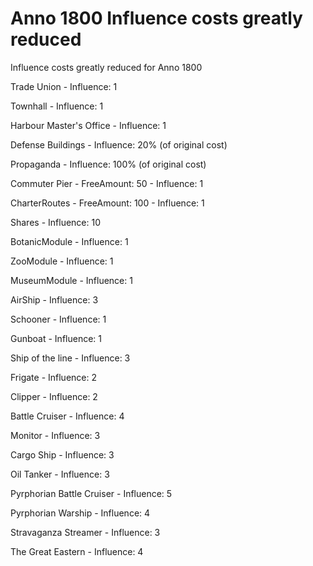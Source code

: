# Anno 1800 Influence costs greatly reduced
Influence costs greatly reduced for Anno 1800

Trade Union 
    - Influence: 1

Townhall 
    - Influence: 1

Harbour Master's Office 
    - Influence: 1

Defense Buildings
    - Influence: 20% (of original cost)

Propaganda 
    - Influence: 100% (of original cost)

Commuter Pier 
    - FreeAmount: 50 
    - Influence: 1

CharterRoutes
    - FreeAmount: 100 
    - Influence: 1

Shares 
    - Influence: 10

BotanicModule 
    - Influence: 1

ZooModule 
    - Influence: 1

MuseumModule 
    - Influence: 1

AirShip 
    - Influence: 3

Schooner 
    - Influence: 1

Gunboat 
    - Influence: 1

Ship of the line 
    - Influence: 3

Frigate 
    - Influence: 2

Clipper 
    - Influence: 2

Battle Cruiser 
    - Influence: 4

Monitor 
    - Influence: 3

Cargo Ship 
    - Influence: 3

Oil Tanker 
    - Influence: 3

Pyrphorian Battle Cruiser 
    - Influence: 5

Pyrphorian Warship 
    - Influence: 4

Stravaganza Streamer 
    - Influence: 3

The Great Eastern 
    - Influence: 4
